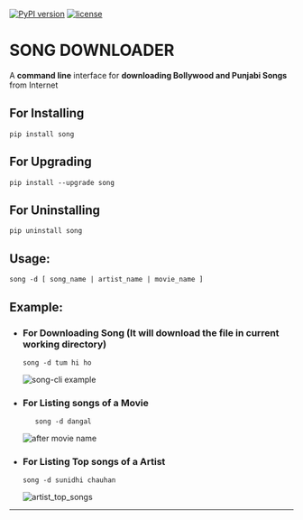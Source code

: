 [![PyPI version](https://badge.fury.io/py/song.svg)](https://badge.fury.io/py/song)
[![license](https://img.shields.io/github/license/mashape/apistatus.svg)](https://github.com/ankitmathur3193/song-cli/blob/master/LICENSE)
# SONG DOWNLOADER #
A **command line** interface for **downloading Bollywood and Punjabi Songs** from Internet
## For Installing ##
```
pip install song
```
## For Upgrading ##
```
pip install --upgrade song
```
## For Uninstalling ##
```
pip uninstall song
```
## Usage: ##
```
song -d [ song_name | artist_name | movie_name ]
```
## Example: ##
* ### For Downloading Song (It will download the file in current working directory) ###
    ```
    song -d tum hi ho
    ```
  
    ![song-cli example](https://cloud.githubusercontent.com/assets/15183662/26523026/cdc7d2e6-432a-11e7-941b-76fa9c465093.png)


* ### For Listing songs of a Movie 
  ```
     song -d dangal
  ```
  
    ![after movie name](https://cloud.githubusercontent.com/assets/15183662/26523019/b009e7b2-432a-11e7-8241-919f95c993bf.png)
  
 
 * ### For Listing Top songs of a Artist ###
    ```
    song -d sunidhi chauhan     
    ```
 
    ![artist_top_songs](https://cloud.githubusercontent.com/assets/15183662/26523023/c1a272dc-432a-11e7-85e7-1757a40da341.png)
 
 
 



----------------------------------------------------


